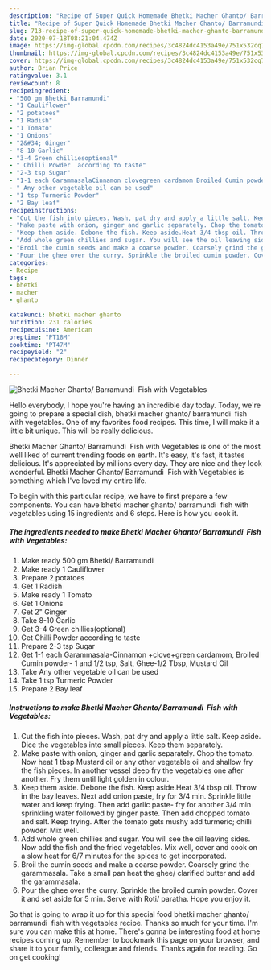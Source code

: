 ```yaml
---
description: "Recipe of Super Quick Homemade Bhetki Macher Ghanto/ Barramundi  Fish with Vegetables"
title: "Recipe of Super Quick Homemade Bhetki Macher Ghanto/ Barramundi  Fish with Vegetables"
slug: 713-recipe-of-super-quick-homemade-bhetki-macher-ghanto-barramundi-fish-with-vegetables
date: 2020-07-18T08:21:04.474Z
image: https://img-global.cpcdn.com/recipes/3c4824dc4153a49e/751x532cq70/bhetki-macher-ghanto-barramundi-fish-with-vegetables-recipe-main-photo.jpg
thumbnail: https://img-global.cpcdn.com/recipes/3c4824dc4153a49e/751x532cq70/bhetki-macher-ghanto-barramundi-fish-with-vegetables-recipe-main-photo.jpg
cover: https://img-global.cpcdn.com/recipes/3c4824dc4153a49e/751x532cq70/bhetki-macher-ghanto-barramundi-fish-with-vegetables-recipe-main-photo.jpg
author: Brian Price
ratingvalue: 3.1
reviewcount: 8
recipeingredient:
- "500 gm Bhetki Barramundi"
- "1 Cauliflower"
- "2 potatoes"
- "1 Radish"
- "1 Tomato"
- "1 Onions"
- "2&#34; Ginger"
- "8-10 Garlic"
- "3-4 Green chilliesoptional"
- " Chilli Powder  according to taste"
- "2-3 tsp Sugar"
- "1-1 each GarammasalaCinnamon clovegreen cardamom Broiled Cumin powder 1 and 12 tsp Salt Ghee12 Tbsp Mustard Oil"
- " Any other vegetable oil can be used"
- "1 tsp Turmeric Powder"
- "2 Bay leaf"
recipeinstructions:
- "Cut the fish into pieces. Wash, pat dry and apply a little salt. Keep aside. Dice the vegetables into small pieces. Keep them separately."
- "Make paste with onion, ginger and garlic separately. Chop the tomato. Now heat 1 tbsp Mustard oil or any other vegetable oil and shallow fry the fish pieces. In another vessel deep fry the vegetables one after another. Fry them until light golden in colour."
- "Keep them aside. Debone the fish. Keep aside.Heat 3/4 tbsp oil. Throw in the bay leaves. Next add onion paste, fry for 3/4 min. Sprinkle little water and keep frying. Then add garlic paste- fry for another 3/4 min sprinkling water followed by ginger paste. Then add chopped tomato and salt. Keep frying. After the tomato gets mushy add turmeric; chilli powder. Mix well."
- "Add whole green chillies and sugar. You will see the oil leaving sides. Now add the fish and the fried vegetables. Mix well, cover and cook on a slow heat for 6/7 minutes for the spices to get incorporated."
- "Broil the cumin seeds and make a coarse powder. Coarsely grind the garammasala. Take a small pan heat the ghee/ clarified butter and add the garammasala."
- "Pour the ghee over the curry. Sprinkle the broiled cumin powder. Cover it and set aside for 5 min. Serve with Roti/ paratha. Hope you enjoy it."
categories:
- Recipe
tags:
- bhetki
- macher
- ghanto

katakunci: bhetki macher ghanto 
nutrition: 231 calories
recipecuisine: American
preptime: "PT18M"
cooktime: "PT47M"
recipeyield: "2"
recipecategory: Dinner

---
```



![Bhetki Macher Ghanto/ Barramundi  Fish with Vegetables](https://img-global.cpcdn.com/recipes/3c4824dc4153a49e/751x532cq70/bhetki-macher-ghanto-barramundi-fish-with-vegetables-recipe-main-photo.jpg)

Hello everybody, I hope you're having an incredible day today. Today, we're going to prepare a special dish, bhetki macher ghanto/ barramundi  fish with vegetables. One of my favorites food recipes. This time, I will make it a little bit unique. This will be really delicious.



Bhetki Macher Ghanto/ Barramundi  Fish with Vegetables is one of the most well liked of current trending foods on earth. It's easy, it's fast, it tastes delicious. It's appreciated by millions every day. They are nice and they look wonderful. Bhetki Macher Ghanto/ Barramundi  Fish with Vegetables is something which I've loved my entire life.


To begin with this particular recipe, we have to first prepare a few components. You can have bhetki macher ghanto/ barramundi  fish with vegetables using 15 ingredients and 6 steps. Here is how you cook it.

<!--inarticleads1-->

##### The ingredients needed to make Bhetki Macher Ghanto/ Barramundi  Fish with Vegetables:

1. Make ready 500 gm Bhetki/ Barramundi
1. Make ready 1 Cauliflower
1. Prepare 2 potatoes
1. Get 1 Radish
1. Make ready 1 Tomato
1. Get 1 Onions
1. Get 2&#34; Ginger
1. Take 8-10 Garlic
1. Get 3-4 Green chillies(optional)
1. Get  Chilli Powder  according to taste
1. Prepare 2-3 tsp Sugar
1. Get 1-1 each Garammasala-Cinnamon +clove+green cardamom, Broiled Cumin powder- 1 and 1/2 tsp, Salt, Ghee-1/2 Tbsp, Mustard Oil
1. Take  Any other vegetable oil can be used
1. Take 1 tsp Turmeric Powder
1. Prepare 2 Bay leaf




<!--inarticleads2-->

##### Instructions to make Bhetki Macher Ghanto/ Barramundi  Fish with Vegetables:

1. Cut the fish into pieces. Wash, pat dry and apply a little salt. Keep aside. Dice the vegetables into small pieces. Keep them separately.
1. Make paste with onion, ginger and garlic separately. Chop the tomato. Now heat 1 tbsp Mustard oil or any other vegetable oil and shallow fry the fish pieces. In another vessel deep fry the vegetables one after another. Fry them until light golden in colour.
1. Keep them aside. Debone the fish. Keep aside.Heat 3/4 tbsp oil. Throw in the bay leaves. Next add onion paste, fry for 3/4 min. Sprinkle little water and keep frying. Then add garlic paste- fry for another 3/4 min sprinkling water followed by ginger paste. Then add chopped tomato and salt. Keep frying. After the tomato gets mushy add turmeric; chilli powder. Mix well.
1. Add whole green chillies and sugar. You will see the oil leaving sides. Now add the fish and the fried vegetables. Mix well, cover and cook on a slow heat for 6/7 minutes for the spices to get incorporated.
1. Broil the cumin seeds and make a coarse powder. Coarsely grind the garammasala. Take a small pan heat the ghee/ clarified butter and add the garammasala.
1. Pour the ghee over the curry. Sprinkle the broiled cumin powder. Cover it and set aside for 5 min. Serve with Roti/ paratha. Hope you enjoy it.




So that is going to wrap it up for this special food bhetki macher ghanto/ barramundi  fish with vegetables recipe. Thanks so much for your time. I'm sure you can make this at home. There's gonna be interesting food at home recipes coming up. Remember to bookmark this page on your browser, and share it to your family, colleague and friends. Thanks again for reading. Go on get cooking!
